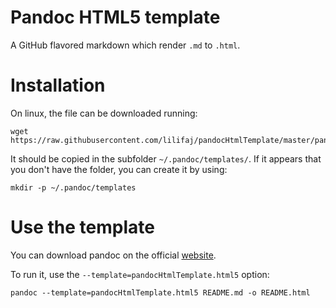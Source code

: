 # Pandoc HTML5 template

A GitHub flavored markdown which render `.md` to `.html`.

# Installation

On linux, the file can be downloaded running:

```
wget https://raw.githubusercontent.com/lilifaj/pandocHtmlTemplate/master/pandocHtmlTemplate.html5
```

It should be copied in the subfolder `~/.pandoc/templates/`. If it appears that you don't have the folder, you can create it by using:

```
mkdir -p ~/.pandoc/templates
```

# Use the template

You can download pandoc on the official [website](https://pandoc.org/).

To run it, use the `--template=pandocHtmlTemplate.html5` option:

```
pandoc --template=pandocHtmlTemplate.html5 README.md -o README.html
```